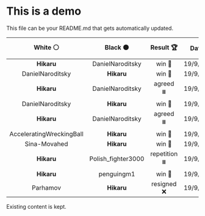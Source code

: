 # This is a demo

This file can be your README.md that gets automatically updated.

<!--START_SECTION:chessStats-->
<!-- Automatically generated with https://github.com/Balastrong/chess-stats-action -->

| White ⚪ | Black ⚫ | Result 🏆 | Date 📅 | Position 🗺️ |
|:---:|:---:|:---:|:---:|:---:|
| **Hikaru** | DanielNaroditsky | win 🥇 | 19/9/2025 | <a href="http://www.ee.unb.ca/cgi-bin/tervo/fen.pl?select=3Rr2k/4P1pp/8/5P2/p1p3P1/P7/8/6K1 b - - 3 39">Link</a> |
| DanielNaroditsky | **Hikaru** | win 🥇 | 19/9/2025 | <a href="http://www.ee.unb.ca/cgi-bin/tervo/fen.pl?select=8/5pk1/7p/6p1/5p2/3KbR1P/4R1P1/3q4 w - - 6 59">Link</a> |
| **Hikaru** | DanielNaroditsky | agreed ⏸️ | 19/9/2025 | <a href="http://www.ee.unb.ca/cgi-bin/tervo/fen.pl?select=8/1p5p/1p3p2/1P2k3/4Pp2/2K2P2/7P/8 w - - 3 40">Link</a> |
| DanielNaroditsky | **Hikaru** | win 🥇 | 19/9/2025 | <a href="http://www.ee.unb.ca/cgi-bin/tervo/fen.pl?select=4QQR1/p7/8/3k4/6p1/3nK1P1/7P/8 w - - 1 58">Link</a> |
| **Hikaru** | DanielNaroditsky | agreed ⏸️ | 19/9/2025 | <a href="http://www.ee.unb.ca/cgi-bin/tervo/fen.pl?select=8/2r2p1p/4p3/R1r4k/8/4P2P/5P2/3R2K1 w - - 1 33">Link</a> |
| AcceleratingWreckingBall | **Hikaru** | win 🥇 | 19/9/2025 | <a href="http://www.ee.unb.ca/cgi-bin/tervo/fen.pl?select=8/8/p2k4/PprP4/8/2p1K3/2Bq4/8 w - - 4 87">Link</a> |
| Sina-Movahed | **Hikaru** | win 🥇 | 19/9/2025 | <a href="http://www.ee.unb.ca/cgi-bin/tervo/fen.pl?select=k7/pr3ppp/8/3Qb3/3N4/PP6/1r3qPP/K6R w - - 0 37">Link</a> |
| **Hikaru** | Polish_fighter3000 | repetition ⏸️ | 19/9/2025 | <a href="http://www.ee.unb.ca/cgi-bin/tervo/fen.pl?select=8/7k/2R5/8/1r5P/6K1/8/8 w - - 10 65">Link</a> |
| **Hikaru** | penguingm1 | win 🥇 | 19/9/2025 | <a href="http://www.ee.unb.ca/cgi-bin/tervo/fen.pl?select=8/P7/6pk/7p/1P5P/4QqP1/5P1K/8 b - - 2 65">Link</a> |
| Parhamov | **Hikaru** | resigned ❌ | 19/9/2025 | <a href="http://www.ee.unb.ca/cgi-bin/tervo/fen.pl?select=bn1brkr1/p2p1ppR/1p2p3/2p5/2P1PN2/1P3BP1/P2P1P2/BN2RK2 b Qkq - 0 13">Link</a> |

<!--END_SECTION:chessStats-->

Existing content is kept.
